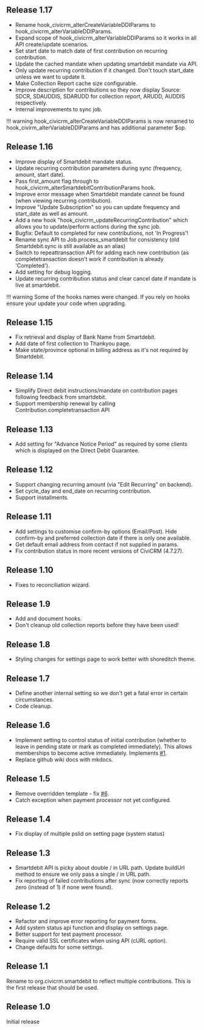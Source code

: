 ## Release 1.17

* Rename hook_civicrm_alterCreateVariableDDIParams to hook_civicrm_alterVariableDDIParams.
* Expand scope of hook_civicrm_alterVariableDDIParams so it works in all API create/update scenarios.
* Set start date to match date of first contribution on recurring contribution.
* Update the cached mandate when updating smartdebit mandate via API.
* Only update recurring contribution if it changed. Don't touch start_date unless we want to update it.
* Make Collection Report cache size configurable.
* Improve description for contributions so they now display Source: SDCR, SDAUDDIS, SDARUDD for collection report, ARUDD, AUDDIS respectively.
* Internal improvements to sync job.

!!! warning
    hook_civicrm_alterCreateVariableDDIParams is now renamed to hook_civirm_alterVariableDDIParams and has additional parameter $op.

## Release 1.16

* Improve display of Smartdebit mandate status.
* Update recurring contribution parameters during sync (frequency, amount, start date).
* Pass first_amount flag through to hook_civicrm_alterSmartdebitContributionParams hook.
* Improve error message when Smartdebit mandate cannot be found (when viewing recurring contribution).
* Improve "Update Subscription" so you can update frequency and start_date as well as amount.
* Add a new hook "hook_civicrm_updateRecurringContribution" which allows you to update/perform actions during the sync job.
* Bugfix: Default to completed for new contributions, not 'In Progress'!
* Rename sync API to Job.process_smartdebit for consistency (old Smartdebit.sync is still available as an alias)
* Switch to repeattransaction API for adding each new contribution (as completetransaction doesn't work if contribution is already 'Completed').
* Add setting for debug logging.
* Update recurring contribution status and clear cancel date if mandate is live at smartdebit.

!!! warning
    Some of the hooks names were changed.  If you rely on hooks ensure your update your code when upgrading.

## Release 1.15

* Fix retrieval and display of Bank Name from Smartdebit.
* Add date of first collection to Thankyou page.
* Make state/province optional in billing address as it's not required by Smartdebit.

## Release 1.14

* Simplify Direct debit instructions/mandate on contribution pages following feedback from smartdebit.
* Support membership renewal by calling Contribution.completetransaction API

## Release 1.13

* Add setting for "Advance Notice Period" as required by some clients which is displayed 
on the Direct Debit Guarantee.

## Release 1.12

* Support changing recurring amount (via "Edit Recurring" on backend).
* Set cycle_day and end_date on recurring contribution.
* Support installments.

## Release 1.11

* Add settings to customise confirm-by options (Email/Post).  Hide confirm-by and preferred collection date if there is only one available.
* Get default email address from contact if not supplied in params.
* Fix contribution status in more recent versions of CiviCRM (4.7.27).

## Release 1.10

* Fixes to reconciliation wizard.

## Release 1.9

* Add and document hooks.
* Don't cleanup old collection reports before they have been used!

## Release 1.8

* Styling changes for settings page to work better with shoreditch theme.

## Release 1.7

* Define another internal setting so we don't get a fatal error in certain circumstances.
* Code cleanup.

## Release 1.6

* Implement setting to control status of initial contribution (whether to leave in pending state 
or mark as completed immediately). This allows memberships to become active immediately. Implements [#1](https://github.com/mattwire/org.civicrm.smartdebit/issues/1).
* Replace github wiki docs with mkdocs.

## Release 1.5

* Remove overridden template - fix [#6](https://github.com/mattwire/org.civicrm.smartdebit/issues/6).
* Catch exception when payment processor not yet configured.

## Release 1.4

* Fix display of multiple pslid on setting page (system status)

## Release 1.3

* Smartdebit API is picky about double / in URL path. Update buildUrl method to ensure we only pass a single / in URL path.
* Fix reporting of failed contributions after sync (now correctly reports zero (instead of 1) if none were found).

## Release 1.2

* Refactor and improve error reporting for payment forms.
* Add system status api function and display on settings page.
* Better support for test payment processor.
* Require valid SSL certificates when using API (cURL option).
* Change defaults for some settings.

## Release 1.1
 
Rename to org.civicrm.smartdebit to reflect multiple contributions. This is the first release that should be used. 

## Release 1.0

Initial release
